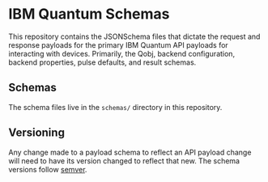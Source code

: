 # IBM Quantum Schemas

This repository contains the JSONSchema files that dictate the request and
response payloads for the primary IBM Quantum API payloads for interacting with
devices. Primarily, the Qobj, backend configuration, backend properties,
pulse defaults, and result schemas.

## Schemas

The schema files live in the `schemas/` directory in this repository.

## Versioning

Any change made to a payload schema to reflect an API payload change will need
to have its version changed to reflect that new. The schema versions follow
[semver](https://semver.org/).
